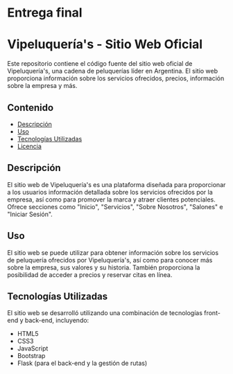 # Entrega final
# Vipeluquería's - Sitio Web Oficial

Este repositorio contiene el código fuente del sitio web oficial de Vipeluquería's, una cadena de peluquerías líder en Argentina. El sitio web proporciona información sobre los servicios ofrecidos, precios, información sobre la empresa y más.

## Contenido

- [Descripción](#descripción)
- [Uso](#uso)
- [Tecnologías Utilizadas](#tecnologías-utilizadas)
- [Licencia](#licencia)


## Descripción

El sitio web de Vipeluquería's es una plataforma diseñada para proporcionar a los usuarios información detallada sobre los servicios ofrecidos por la empresa, así como para promover la marca y atraer clientes potenciales. Ofrece secciones como "Inicio", "Servicios", "Sobre Nosotros", "Salones" e "Iniciar Sesión".


## Uso

El sitio web se puede utilizar para obtener información sobre los servicios de peluquería ofrecidos por Vipeluquería's, así como para conocer más sobre la empresa, sus valores y su historia. También proporciona la posibilidad de acceder a precios y reservar citas en línea.

## Tecnologías Utilizadas

El sitio web se desarrolló utilizando una combinación de tecnologías front-end y back-end, incluyendo:

- HTML5
- CSS3
- JavaScript
- Bootstrap
- Flask (para el back-end y la gestión de rutas)
